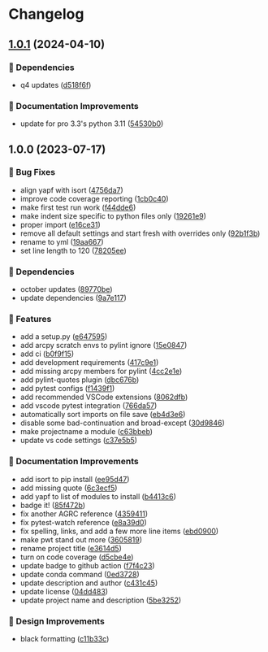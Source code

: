 # Changelog

## [1.0.1](https://github.com/agrc/python/compare/v1.0.0...v1.0.1) (2024-04-10)


### 🌲 Dependencies

* q4 updates ([d518f6f](https://github.com/agrc/python/commit/d518f6f4575021518a85183e103ec97aa8f500ee))


### 📖 Documentation Improvements

* update for pro 3.3's python 3.11 ([54530b0](https://github.com/agrc/python/commit/54530b06e6a7474ffe2d6969410da8bbf7937054))

## 1.0.0 (2023-07-17)


### 🐛 Bug Fixes

* align yapf with isort ([4756da7](https://github.com/agrc/python/commit/4756da76a7a83ac98074a344e16c5e4af949a3b5))
* improve code coverage reporting ([1cb0c40](https://github.com/agrc/python/commit/1cb0c405356114e9a7cf886a7414b7dedfec68ac))
* make first test run work ([f44dde6](https://github.com/agrc/python/commit/f44dde6098d13764748a5bab388ef2cd741eb9d1))
* make indent size specific to python files only ([19261e9](https://github.com/agrc/python/commit/19261e9122e6c47350ad87712c1a7a3f11132ddd))
* proper import ([e16ce31](https://github.com/agrc/python/commit/e16ce313b81a7397ce76ec7d5c59a3104b64c098))
* remove all default settings and start fresh with overrides only ([92b1f3b](https://github.com/agrc/python/commit/92b1f3b8811be133dbed727f59fcc81a883f6e0e))
* rename to yml ([19aa667](https://github.com/agrc/python/commit/19aa667d774f27edd64d80d9ba7e7c9c99e3b848))
* set line length to 120 ([78205ee](https://github.com/agrc/python/commit/78205ee8e9a8845ddd8cf9805f38743d057d16f1))


### 🌲 Dependencies

* october updates ([89770be](https://github.com/agrc/python/commit/89770bebf4d3823a863b9efc8f184a72a0e9edca))
* update dependencies ([9a7e117](https://github.com/agrc/python/commit/9a7e1178917d63005c11a0f870287b89380a0c6d))


### 🚀 Features

* add a setup.py ([e647595](https://github.com/agrc/python/commit/e647595b34e5f7b1a48bbcefafafb7af4e7479d0))
* add arcpy scratch envs to pylint ignore ([15e0847](https://github.com/agrc/python/commit/15e08471ddcf5e9952699c3e9426042e67aadad8))
* add ci ([b0f9f15](https://github.com/agrc/python/commit/b0f9f1543adf37395924225323950bc6ca2d8071))
* add development requirements ([417c9e1](https://github.com/agrc/python/commit/417c9e113613ff8bcf09a47c29a0321680f6f4bf))
* add missing arcpy members for pylint ([4cc2e1e](https://github.com/agrc/python/commit/4cc2e1e584493fc92111997ca37fa7614c75f973))
* add pylint-quotes plugin ([dbc676b](https://github.com/agrc/python/commit/dbc676b062fb18f5d12e2a3f1c5431f109160b5b))
* add pytest configs ([f1439f1](https://github.com/agrc/python/commit/f1439f154303cc572c6884ed25d570eb2b651b73))
* add recommended VSCode extensions ([8062dfb](https://github.com/agrc/python/commit/8062dfbe7966b142ddc46deb7a2b75a4b0342d96))
* add vscode pytest integration ([766da57](https://github.com/agrc/python/commit/766da57aee37576acfe16e0d28c8e0c91f2fe42d))
* automatically sort imports on file save ([eb4d3e6](https://github.com/agrc/python/commit/eb4d3e66de45fc7b65351f74315258ad92d2fe37))
* disable some bad-continuation and broad-except ([30d9846](https://github.com/agrc/python/commit/30d984637a87af822420be107ab856c4309ce177))
* make projectname a module ([c63bbeb](https://github.com/agrc/python/commit/c63bbeba8f64e363cd7a65bbad877d5ec744e377))
* update vs code settings ([c37e5b5](https://github.com/agrc/python/commit/c37e5b5991bd60c18bf607e710d48576715cd10e))


### 📖 Documentation Improvements

* add isort to pip install ([ee95d47](https://github.com/agrc/python/commit/ee95d47e2d57e3871e17a84a323c5593bce5255e))
* add missing quote ([6c3ecf5](https://github.com/agrc/python/commit/6c3ecf560cb0a63744dfe6a1f882259bf7d10433))
* add yapf to list of modules to install ([b4413c6](https://github.com/agrc/python/commit/b4413c6f897edbf68cc8631affadae44624289d0))
* badge it! ([85f472b](https://github.com/agrc/python/commit/85f472b8a13729e0ce6c017580313bff0cae85db))
* fix another AGRC reference ([4359411](https://github.com/agrc/python/commit/43594116ae5e08d8cf0ccf28aac7a01223990978))
* fix pytest-watch reference ([e8a39d0](https://github.com/agrc/python/commit/e8a39d09e78660225d298a0715d85328ea05ca54))
* fix spelling, links, and add a few more line items ([ebd0900](https://github.com/agrc/python/commit/ebd0900fd9dbd4c7a39b5fdd3170415102c2c899))
* make pwt stand out more ([3605819](https://github.com/agrc/python/commit/3605819e854407e614b58ae4357cfcca87dbcaf6))
* rename project title ([e3614d5](https://github.com/agrc/python/commit/e3614d55c7ae3d62bbdc82be037a36dc8b5beb9b))
* turn on code coverage ([d5cbe4e](https://github.com/agrc/python/commit/d5cbe4ed0117d887aab96e390ce6c05b337f7d7e))
* update badge to github action ([f7f4c23](https://github.com/agrc/python/commit/f7f4c23f3e2a815217f41a836db157536be0a45a))
* update conda command ([0ed3728](https://github.com/agrc/python/commit/0ed3728932a6c13f199d7e7fe81b8c5d1875c7d9))
* update description and author ([c431c45](https://github.com/agrc/python/commit/c431c455e70508be58c16520f4d3c292cdbf59ee))
* update license ([04dd483](https://github.com/agrc/python/commit/04dd4831d32ec671fe11994b08a74aa71f433389))
* update project name and description ([5be3252](https://github.com/agrc/python/commit/5be32527739a4c702411998bb1fef322602ec28e))


### 🎨 Design Improvements

* black formatting ([c11b33c](https://github.com/agrc/python/commit/c11b33cf21e9501c73d65ab86b18a0cf23ba0820))
